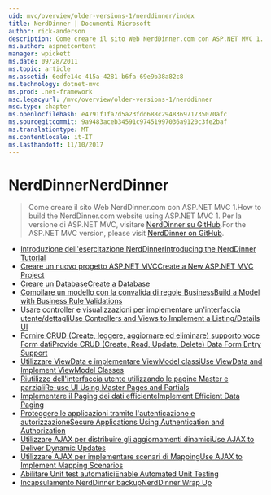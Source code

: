 ```yaml
---
uid: mvc/overview/older-versions-1/nerddinner/index
title: NerdDinner | Documenti Microsoft
author: rick-anderson
description: Come creare il sito Web NerdDinner.com con ASP.NET MVC 1. Per la versione di ASP.NET MVC 3, visitare nerddinner su GitHub.
ms.author: aspnetcontent
manager: wpickett
ms.date: 09/28/2011
ms.topic: article
ms.assetid: 6edfe14c-415a-4281-b6fa-69e9b38a82c8
ms.technology: dotnet-mvc
ms.prod: .net-framework
msc.legacyurl: /mvc/overview/older-versions-1/nerddinner
msc.type: chapter
ms.openlocfilehash: e4791f1fa7d5a23fdd688c294836971735070afc
ms.sourcegitcommit: 9a9483aceb34591c97451997036a9120c3fe2baf
ms.translationtype: MT
ms.contentlocale: it-IT
ms.lasthandoff: 11/10/2017
---
```

<a name="nerddinner"></a><span data-ttu-id="7d73e-104">NerdDinner</span><span class="sxs-lookup"><span data-stu-id="7d73e-104">NerdDinner</span></span>
====================
> <span data-ttu-id="7d73e-105">Come creare il sito Web NerdDinner.com con ASP.NET MVC 1.</span><span class="sxs-lookup"><span data-stu-id="7d73e-105">How to build the NerdDinner.com website using ASP.NET MVC 1.</span></span> <span data-ttu-id="7d73e-106">Per la versione di ASP.NET MVC, visitare [NerdDinner su GitHub](https://github.com/AspNetMVPSamples/NerdDinner).</span><span class="sxs-lookup"><span data-stu-id="7d73e-106">For the ASP.NET MVC version, please visit [NerdDinner on GitHub](https://github.com/AspNetMVPSamples/NerdDinner).</span></span>


- [<span data-ttu-id="7d73e-107">Introduzione dell'esercitazione NerdDinner</span><span class="sxs-lookup"><span data-stu-id="7d73e-107">Introducing the NerdDinner Tutorial</span></span>](introducing-the-nerddinner-tutorial.md)
- [<span data-ttu-id="7d73e-108">Creare un nuovo progetto ASP.NET MVC</span><span class="sxs-lookup"><span data-stu-id="7d73e-108">Create a New ASP.NET MVC Project</span></span>](create-a-new-aspnet-mvc-project.md)
- [<span data-ttu-id="7d73e-109">Creare un Database</span><span class="sxs-lookup"><span data-stu-id="7d73e-109">Create a Database</span></span>](create-a-database.md)
- [<span data-ttu-id="7d73e-110">Compilare un modello con la convalida di regole Business</span><span class="sxs-lookup"><span data-stu-id="7d73e-110">Build a Model with Business Rule Validations</span></span>](build-a-model-with-business-rule-validations.md)
- [<span data-ttu-id="7d73e-111">Usare controller e visualizzazioni per implementare un'interfaccia utente/dettagli</span><span class="sxs-lookup"><span data-stu-id="7d73e-111">Use Controllers and Views to Implement a Listing/Details UI</span></span>](use-controllers-and-views-to-implement-a-listingdetails-ui.md)
- [<span data-ttu-id="7d73e-112">Fornire CRUD (Create, leggere, aggiornare ed eliminare) supporto voce Form dati</span><span class="sxs-lookup"><span data-stu-id="7d73e-112">Provide CRUD (Create, Read, Update, Delete) Data Form Entry Support</span></span>](provide-crud-create-read-update-delete-data-form-entry-support.md)
- [<span data-ttu-id="7d73e-113">Utilizzare ViewData e implementare ViewModel classi</span><span class="sxs-lookup"><span data-stu-id="7d73e-113">Use ViewData and Implement ViewModel Classes</span></span>](use-viewdata-and-implement-viewmodel-classes.md)
- [<span data-ttu-id="7d73e-114">Riutilizzo dell'interfaccia utente utilizzando le pagine Master e parziali</span><span class="sxs-lookup"><span data-stu-id="7d73e-114">Re-use UI Using Master Pages and Partials</span></span>](re-use-ui-using-master-pages-and-partials.md)
- [<span data-ttu-id="7d73e-115">Implementare il Paging dei dati efficiente</span><span class="sxs-lookup"><span data-stu-id="7d73e-115">Implement Efficient Data Paging</span></span>](implement-efficient-data-paging.md)
- [<span data-ttu-id="7d73e-116">Proteggere le applicazioni tramite l'autenticazione e autorizzazione</span><span class="sxs-lookup"><span data-stu-id="7d73e-116">Secure Applications Using Authentication and Authorization</span></span>](secure-applications-using-authentication-and-authorization.md)
- [<span data-ttu-id="7d73e-117">Utilizzare AJAX per distribuire gli aggiornamenti dinamici</span><span class="sxs-lookup"><span data-stu-id="7d73e-117">Use AJAX to Deliver Dynamic Updates</span></span>](use-ajax-to-deliver-dynamic-updates.md)
- [<span data-ttu-id="7d73e-118">Utilizzare AJAX per implementare scenari di Mapping</span><span class="sxs-lookup"><span data-stu-id="7d73e-118">Use AJAX to Implement Mapping Scenarios</span></span>](use-ajax-to-implement-mapping-scenarios.md)
- [<span data-ttu-id="7d73e-119">Abilitare Unit test automatici</span><span class="sxs-lookup"><span data-stu-id="7d73e-119">Enable Automated Unit Testing</span></span>](enable-automated-unit-testing.md)
- [<span data-ttu-id="7d73e-120">Incapsulamento NerdDinner backup</span><span class="sxs-lookup"><span data-stu-id="7d73e-120">NerdDinner Wrap Up</span></span>](nerddinner-wrap-up.md)
